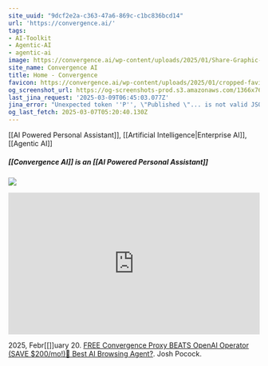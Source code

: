 ```yaml
---
site_uuid: "9dcf2e2a-c363-47a6-869c-c1bc836bcd14"
url: 'https://convergence.ai/'
tags:
- AI-Toolkit
- Agentic-AI
- agentic-ai
image: https://convergence.ai/wp-content/uploads/2025/01/Share-Graphic-Option-01-1024x406.png
site_name: Convergence AI
title: Home - Convergence
favicon: https://convergence.ai/wp-content/uploads/2025/01/cropped-favicon-3-192x192.png
og_screenshot_url: https://og-screenshots-prod.s3.amazonaws.com/1366x768/80/false/6759ca3a5bc3cb25c144331697448710ef541759cbc1a195a35f0d4d978ef423.jpeg
last_jina_request: '2025-03-09T06:45:03.077Z'
jina_error: "Unexpected token ''P'', \"Published \"... is not valid JSON"
og_last_fetch: 2025-03-07T05:20:40.130Z
---
```

[[AI Powered Personal Assistant]], [[Artificial Intelligence|Enterprise AI]], [[Agentic AI]]

##### [[Convergence AI]] is an [[AI Powered Personal Assistant]]
![](https://i.imgur.com/UtPwCyL.png)



<iframe 
  style="aspect-ratio:16/9;width:100%;height:auto" 
  src="https://www.youtube.com/embed/xw1ixweU-Bk?si=afUP-ilpbTebvZZG" 
  title="YouTube video player" 
  frameborder="0" 
  allow="accelerometer; autoplay; clipboard-write; encrypted-media; gyroscope; picture-in-picture; web-share" 
  referrerpolicy="strict-origin-when-cross-origin" 
  allowfullscreen
></iframe>

2025, Febr[[]]uary 20. [FREE Convergence Proxy BEATS OpenAI Operator (SAVE $200/mo!)🤖 Best AI Browsing Agent?](https://youtu.be/xw1ixweU-Bk?si=c-0ITlbO6kN8VIlM). Josh Pocock.
